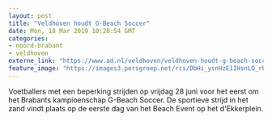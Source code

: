 ```yaml
---
layout: post
title: "Veldhoven houdt G-Beach Soccer"
date: Mon, 18 Mar 2019 10:28:54 GMT
categories: 
- noord-brabant 
- veldhoven 
externe_link: "https://www.ad.nl/veldhoven/veldhoven-houdt-g-beach-soccer~ad8298b8/"
feature_image: "https://images3.persgroep.net/rcs/DbHi_ysnHzE1IHsnLO_rb61BQTo/diocontent/101574846/_fitwidth/400/?appId=21791a8992982cd8da851550a453bd7f&quality=0.7"
---
```


Voetballers met een beperking strijden op vrijdag 28 juni voor het eerst om het Brabants kampioenschap G-Beach Soccer. De sportieve strijd in het zand vindt plaats op de eerste dag van het Beach Event op het d'Ekkerplein.
